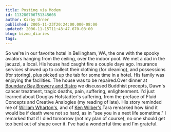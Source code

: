 ```yaml
---
title: Posting via Modem
id: 113280706751345608
author: Kirby Urner
published: 2005-11-23T20:24:00.000-08:00
updated: 2006-11-15T11:43:47.670-08:00
blog: bizmo_diaries
tags: 
---
```


So we're in our favorite hotel in Bellingham, WA, the one with the spooky aviators hanging from the ceiling, over the indoor pool. We met a dad in the jacuzzi, a local.  His house had caught fire a couple days ago.  Insurance services showed up to collect their clothing (for cleaning), and possessions (for storing), plus picked up the tab for some time in a hotel.  His family was enjoying the facilities. The house was to be repaired.Over dinner at [Boundary Bay Brewery and Bistro](http://www.bbaybrewery.com/theBeer.html) we discussed Buddhist precepts, Dawn's cancer treatment, tragic deaths, pain, suffering, enlightenment. I'd just learned about Douglas Hofstadter's suffering, from the preface of Fluid Concepts and Creative Analogies (my reading of late). His story reminded me of [William Wharton's](http://www.amazon.com/gp/product/1557042233/), and of [Ken Wilber's](http://www.amazon.com/gp/product/1570627428/).Tara remarked how kind it would be if death were not so hard, as in "see you in a next life sometime." I remarked that if I died tomorrow (not my plan of course), no one should get too bent out of shape over it.  I've had a wonderful time and I'm grateful.